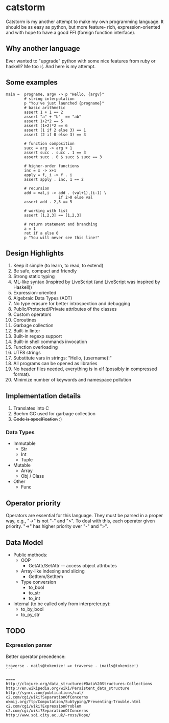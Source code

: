 catstorm
========

Catstorm is my another attempt to make my own programming
language. It should be as easy as python, but more feature-
rich, expression-oriented and with hope to have a good FFI
(foreign function interface).


Why another language
--------------------

Ever wanted to "upgrade" python with some nice features from
ruby or haskell? Me too :(. And here is my attempt.


Some examples
-------------

````LiveScript
main =  progname, argv -> p "Hello, {argv}"
        # string interpolation
        p "You've just launched {progname}"
        # basic arithmetic
        assert 1 + 1 == 2
        assert "a" + "b"  == "ab"
        assert 1+2*2 == 5
        assert (1+2)*2 == 6
        assert (1 if 2 else 3) == 1
        assert (2 if 0 else 3) == 3

        # function composition
        succ = arg -> arg + 1
        assert succ . succ . 1 == 3
        assert succ . 0 $ succ $ succ == 3

        # higher-order functions
        inc = x -> x+1
        apply = f, i -> f . i
        assert apply . inc, 1 == 2

        # recursion
        add = val,i -> add . (val+1),(i-1) \
                       if i>0 else val
        assert add . 2,3 == 5

        # working with list
        assert [1,2,3] == [1,2,3]

        # return statement and branching
        a = 1
        ret if a else 0
        p "You will never see this line!"
````


Design Highlights
-----------------

1. Keep it simple (to learn, to read, to extend)
1. Be safe, compact and friendly
1. Strong static typing
1. ML-like syntax (inspired by LiveScript (and LiveScript was inspired by Haskell))
1. Expression-oriented
1. Algebraic Data Types (ADT)
1. No type erasure for better introspection and debugging
1. Public/Protected/Private attributes of the classes
1. Custom operators
1. Coroutines
1. Garbage collection
1. Built-in linter
1. Built-in regexp support
1. Built-in shell commands invocation
1. Function overloading
1. UTF8 strings
1. Substitute vars in strings: "Hello, {username}!"
1. All programs can be opened as libraries
1. No header files needed, everything is in elf (possibly in compressed format).
1. Minimize number of keywords and namespace pollution

Implementation details
----------------------

1. Translates into C
1. Boehm GC used for garbage collection
1. ~~Code is specification~~ :)


### Data Types

* Immutable
    + Str
    + Int
    + Tuple
* Mutable
    + Array
    + Obj / Class
* Other
    + Func


Operator priority
-----------------

Operators are essential for this language. They must be
parsed in a proper way, e.g., "->" is not "-" and ">". To
deal with this, each operator given priority. "->" has
higher priority over "-" and ">".


Data Model
----------

* Public methods:
    + OOP
        + GetAttr/SetAttr -- access object attributes
    + Array-like indexing and slicing
        + GetItem/SetItem
    + Type conversion
        + to_bool
        + to_str
        + to_int
* Internal (to be called only from interpreter.py):
    + to_by_bool
    + to_py_str



TODO
----

### Expression parser

Better operator precedence:
````
traverse . nails@tokenize! => traverse . (nails@tokenize!)
```

====
http://clojure.org/data_structures#Data%20Structures-Collections
http://en.wikipedia.org/wiki/Persistent_data_structure
http://synrc.com/publications/cat/
c2.com/cgi/wiki?SeparationOfConcerns
okmij.org/ftp/Computation/Subtyping/Preventing-Trouble.html
c2.com/cgi/wiki?ExpressionProblem
c2.com/cgi/wiki?SeparationOfConcerns
http://www.soi.city.ac.uk/~ross/Hope/

